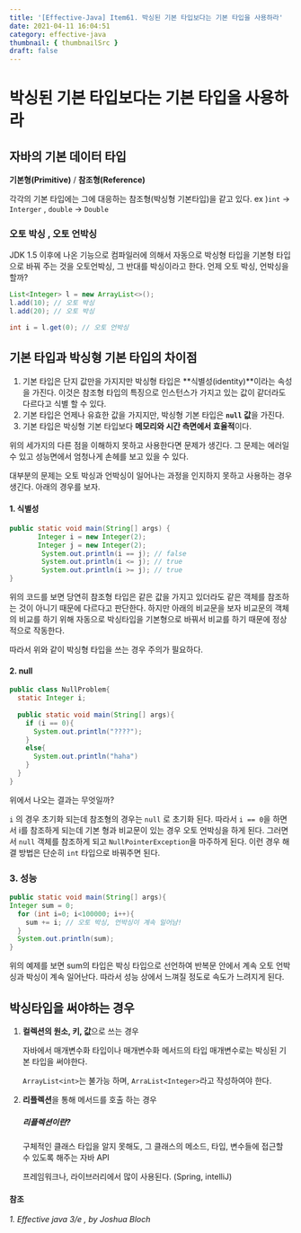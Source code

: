 ```yaml
---
title: '[Effective-Java] Item61. 박싱된 기본 타입보다는 기본 타입을 사용하라'
date: 2021-04-11 16:04:51
category: effective-java
thumbnail: { thumbnailSrc }
draft: false
---
```


# 박싱된 기본 타입보다는 기본 타입을 사용하라



## 자바의 기본 데이터 타입 

**기본형(Primitive)** / **참조형(Reference)**

각각의 기본 타입에는 그에 대응하는 참조형(박싱형 기본타입)을 같고 있다. ex )`int` -> `Interger` , `double` -> `Double`

### 오토 박싱 , 오토 언박싱

JDK 1.5 이후에 나온 기능으로 컴파일러에 의해서 자동으로 박싱형 타입을 기본형 타입으로 바꿔 주는 것을 오토언박싱, 그 반대를 박싱이라고 한다. 언제 오토 박싱, 언박싱을 할까?

```java
List<Integer> l = new ArrayList<>();
l.add(10); // 오토 박싱
l.add(20); // 오토 박싱

int i = l.get(0); // 오토 언박싱
```



## 기본 타입과 박싱형 기본 타입의 차이점

1. 기본 타입은 단지 값만을 가지지만 박싱형 타입은 **식별성(identity)**이라는 속성을 가진다. 이것은 참조형 타입의 특징으로 인스턴스가 가지고 있는 값이 같더라도 다르다고 식별 할 수 있다.
2. 기본 타입은 언제나 유효한 값을 가지지만, 박싱형 기본 타입은 **`null` 값**을 가진다.
3. 기본 타입은 박싱형 기본 타입보다 **메모리와 시간 측면에서 효율적**이다.



위의 세가지의 다른 점을 이해하지 못하고 사용한다면 문제가 생긴다. 그 문제는 에러일 수 있고 성능면에서 엄청나게 손헤를 보고 있을 수 있다. 

대부분의 문제는 오토 박싱과 언박싱이 일어나는 과정을 인지하지 못하고 사용하는 경우 생긴다. 아래의 경우를 보자.

#### 1. 식별성

```java
public static void main(String[] args) {
       Integer i = new Integer(2);
       Integer j = new Integer(2);
        System.out.println(i == j); // false
        System.out.println(i <= j); // true
        System.out.println(i >= j); // true
}
```

위의 코드를 보면 당연히 참조형 타입은 같은 값을 가지고 있더라도 같은 객체를 참조하는 것이 아니기 때문에 다르다고 판단한다. 하지만 아래의 비교문을 보자 비교문의 객체의 비교를 하기 위해 자동으로 박싱타입을 기본형으로 바꿔서 비교를 하기 때문에 정상적으로 작동한다. 

따라서 위와 같이 박싱형 타입을 쓰는 경우 주의가 필요하다.

#### 2. null 

```java
public class NullProblem{
  static Integer i;
  
  public static void main(String[] args){
    if (i == 0){
      System.out.println("????");
    }
    else{
      System.out.println("haha")
    }
  }
}
```

위에서 나오는 결과는 무엇일까?

`i` 의 경우 초기화 되는데 참조형의 경우는 `null` 로 초기화 된다. 따라서 `i == 0`을 하면서 i를 참조하게 되는데 기본 형과 비교문이 있는 경우 오토 언박싱을 하게 된다. 그러면서 `null` 객체를 참조하게 되고 `NullPointerException`을 마주하게 된다. 이런 경우 해결 방법은 단순히 `int` 타입으로 바꿔주면 된다.

### 3. 성능

```java
public static void main(String[] args){
Integer sum = 0;
  for (int i=0; i<100000; i++){
    sum += i; // 오토 박싱, 언박싱이 계속 일어남!
  }
  System.out.println(sum);
}
```

위의 예제를 보면 sum의 타입은  박싱 타입으로 선언하여 반복문 안에서 계속 오토 언박싱과 박싱이 계속 일어난다. 따라서 성능 상에서 느껴질 정도로 속도가 느려지게 된다.



## 박싱타입을 써야하는 경우

1. **컬렉션의 원소, 키, 값**으로 쓰는 경우

   자바에서 매개변수화 타입이나 매개변수화 메서드의 타입 매개변수로는 박싱된 기본 타입을 써야한다.

   `ArrayList<int>`는 불가능 하며, `ArraList<Integer>`라고 작성하여야 한다.

2. **리플렉션**을 통해 메서드를 호출 하는 경우

    ##### 리플렉션이란?
   구체적인 클래스 타입을 알지 못해도, 그 클래스의 메소드, 타입, 변수들에 접근할 수 있도록 해주는 자바 API

   프레임워크나, 라이브러리에서 많이 사용된다. (Spring, intelliJ)




#### 참조
*1. Effective java 3/e , by Joshua Bloch*